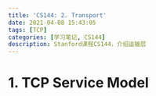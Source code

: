 ```yaml
---
title: 'CS144: 2. Transport'
date: 2021-04-08 15:43:05
tags: [TCP]
categories: [学习笔记, CS144]
description: Stanford课程CS144，介绍运输层
---
```


# 1. TCP Service Model

